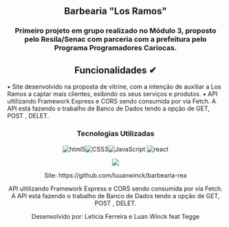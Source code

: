 
<h2 align="center">Barbearia "Los Ramos"</h2>
<h3 align="center">Primeiro projeto em grupo realizado  no Módulo 3,  proposto  pelo Resila/Senac  com parceria com a prefeitura pelo Programa Programadores Cariocas.</h3>
<h2 align="center">Funcionalidades ✔ </h2>
▪ Site desenvolvido na proposta de vitrine, com a intenção de auxiliar a Los Ramos a captar mais clientes, exibindo os seus serviços e produtos.
▪ API  ultilizando Framework Express e CORS sendo consumida por via Fetch. A API está  fazendo o trabalho de Banco de Dados tendo a opção de GET, POST , DELET.

<h3 align="center"><strong>Tecnologias Utilizadas</h3></strong> 
<div align="center" style= "display: inline_block"><img align="center"src="https://img.shields.io/badge/HTML5-E34F26?style=for-the-badge&logo=html5&logoColor=white" alt="html5"><img align="center" src="https://img.shields.io/badge/CSS3-1572B6?style=for-the-badge&logo=css3&logoColor=white" alt="CSS3"><img align="center" src="https://img.shields.io/badge/JavaScript-F7DF1E?style=for-the-badge&logo=javascript&logoColor=black" alt="JavaScript">
<img align="center" alt="react" src="https://img.shields.io/badge/React-20232A?style=for-the-badge&logo=react&logoColor=61DAFB" />
<div>
<p align="center">

<img src="http://img.shields.io/static/v1?label=STATUS&message=EM%20DESENVOLVIMENTO&color=pink&style=for-the-badge"/>
</p>
Site: https://github.com/luuanwinck/barbearia-rea



API  ultilizando Framework Express e CORS sendo consumida por via Fetch. A API está  fazendo o trabalho de Banco de Dados tendo a opção de GET, POST , DELET.

Desenvolvido por: Leticia Ferreira e Luan Winck feat Tegge
